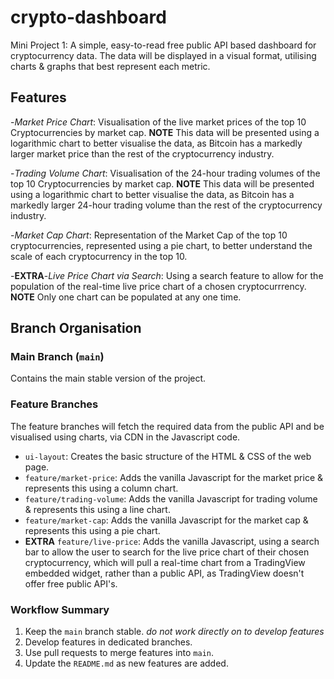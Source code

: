 # crypto-dashboard

Mini Project 1: A simple, easy-to-read free public API based dashboard for cryptocurrency data. The data will be displayed in a visual format, utilising charts & graphs that best represent each metric.

## Features

-_Market Price Chart_: Visualisation of the live market prices of the top 10 Cryptocurrencies by market cap. **NOTE** This data will be presented using a logarithmic chart to better visualise the data, as Bitcoin has a markedly larger market price than the rest of the cryptocurrency industry.

-_Trading Volume Chart_: Visualisation of the 24-hour trading volumes of the top 10 Cryptocurrencies by market cap. **NOTE** This data will be presented using a logarithmic chart to better visualise the data, as Bitcoin has a markedly larger 24-hour trading volume than the rest of the cryptocurrency industry.

-_Market Cap Chart_: Representation of the Market Cap of the top 10 cryptocurrencies, represented using a pie chart, to better understand the scale of each cryptocurrency in the top 10.

-**EXTRA**-_Live Price Chart via Search_: Using a search feature to allow for the population of the real-time live price chart of a chosen cryptocurrrency. **NOTE** Only one chart can be populated at any one time.

## Branch Organisation

### Main Branch (`main`)

Contains the main stable version of the project.

### Feature Branches

The feature branches will fetch the required data from the public API and be visualised using charts, via CDN in the Javascript code.

- `ui-layout`: Creates the basic structure of the HTML & CSS of the web page.
- `feature/market-price`: Adds the vanilla Javascript for the market price & represents this using a column chart.
- `feature/trading-volume`: Adds the vanilla Javascript for trading volume & represents this using a line chart.
- `feature/market-cap`: Adds the vanilla Javascript for the market cap & represents this using a pie chart.
- **EXTRA** `feature/live-price`: Adds the vanilla Javascript, using a search bar to allow the user to search for the live price chart of their chosen cryptocurrency, which will pull a real-time chart from a TradingView embedded widget, rather than a public API, as TradingView doesn't offer free public API's.

### **Workflow Summary**

1. Keep the `main` branch stable. _do not work directly on to develop features_
2. Develop features in dedicated branches.
3. Use pull requests to merge features into `main`.
4. Update the `README.md` as new features are added.
